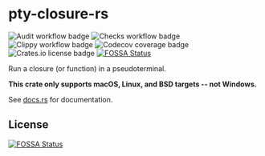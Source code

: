 # pty-closure-rs

![Audit workflow badge](https://img.shields.io/github/workflow/status/Shadow53/pty-closure-rs/Security%20audit/main?label=audit)
![Checks workflow badge](https://img.shields.io/github/workflow/status/Shadow53/pty-closure-rs/Checks/main?label=checks)
![Clippy workflow badge](https://img.shields.io/github/workflow/status/Shadow53/pty-closure-rs/Clippy/main?label=clippy)
![Codecov coverage badge](https://img.shields.io/codecov/c/github/Shadow53/pty-closure-rs)
![Crates.io license badge](https://img.shields.io/crates/l/pty_closure)
[![FOSSA Status](https://app.fossa.com/api/projects/git%2Bgithub.com%2FShadow53%2Fpty-closure-rs.svg?type=shield)](https://app.fossa.com/projects/git%2Bgithub.com%2FShadow53%2Fpty-closure-rs?ref=badge_shield)

Run a closure (or function) in a pseudoterminal.

**This crate only supports macOS, Linux, and BSD targets -- not Windows.**

See [docs.rs](https://docs.rs/pty_closure) for documentation.


## License
[![FOSSA Status](https://app.fossa.com/api/projects/git%2Bgithub.com%2FShadow53%2Fpty-closure-rs.svg?type=large)](https://app.fossa.com/projects/git%2Bgithub.com%2FShadow53%2Fpty-closure-rs?ref=badge_large)